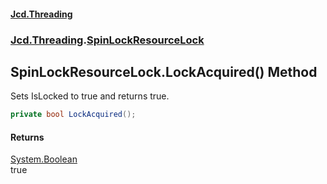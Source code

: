 #### [Jcd.Threading](index.md 'index')
### [Jcd.Threading](Jcd.Threading.md 'Jcd.Threading').[SpinLockResourceLock](SpinLockResourceLock.md 'Jcd.Threading.SpinLockResourceLock')

## SpinLockResourceLock.LockAcquired() Method

Sets IsLocked to true and returns true.

```csharp
private bool LockAcquired();
```

#### Returns
[System.Boolean](https://docs.microsoft.com/en-us/dotnet/api/System.Boolean 'System.Boolean')  
true